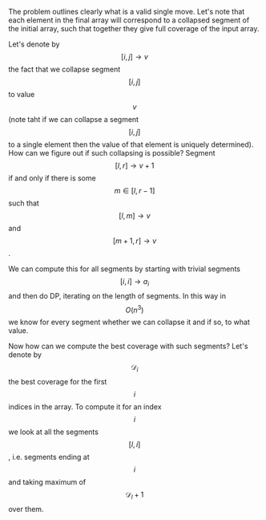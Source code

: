 The problem outlines clearly what is a valid single move.  Let's note that each element in the final array will correspond to a collapsed segment of the initial array, such that together they give full coverage of the input array.

Let's denote by $$[i, j] \to v$$ the fact that we collapse segment $$[i, j]$$ to value $$v$$ (note taht if we can collapse a segment $$[i, j]$$ to a single element then the value of that element is uniquely determined).  How can we figure out if such collapsing is possible?  Segment $$[l, r] \to v+1$$ if and only if there is some $$m \in [l, r-1]$$ such that $$[l, m] \to v$$ and $$[m+1, r] \to v$$.

We can compute this for all segments by starting with trivial segments $$[i, i] \to a_i$$ and then do DP, iterating on the length of segments.  In this way in $$O(n^3)$$ we know for every segment whether we can collapse it and if so, to what value.

Now how can we compute the best coverage with such segments?  Let's denote by $$\mathcal{D}_i$$ the best coverage for the first $$i$$ indices in the array.  To compute it for an index $$i$$ we look at all the segments $$[l, i]$$, i.e. segments ending at $$i$$ and taking maximum of $$\mathcal{D}_l + 1$$ over them.
